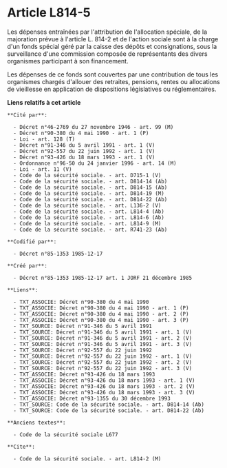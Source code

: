 # Article L814-5

Les dépenses entraînées par l'attribution de l'allocation spéciale, de la majoration prévue à l'article L. 814-2 et de
l'action sociale sont à la charge d'un fonds spécial géré par la caisse des dépôts et consignations, sous la surveillance
d'une commission composée de représentants des divers organismes participant à son financement. 

Les dépenses de ce fonds sont couvertes par une contribution de tous les organismes chargés d'allouer des retraites,
pensions, rentes ou allocations de vieillesse en application de dispositions législatives ou réglementaires.

**Liens relatifs à cet article**

	**Cité par**:

	  - Décret n°46-2769 du 27 novembre 1946 - art. 99 (M)
	  - Décret n°90-380 du 4 mai 1990 - art. 1 (P)
	  - Loi - art. 128 (T)
	  - Décret n°91-346 du 5 avril 1991 - art. 1 (V)
	  - Décret n°92-557 du 22 juin 1992 - art. 1 (V)
	  - Décret n°93-426 du 18 mars 1993 - art. 1 (V)
	  - Ordonnance n°96-50 du 24 janvier 1996 - art. 14 (M)
	  - Loi - art. 11 (V)
	  - Code de la sécurité sociale. - art. D715-1 (V)
	  - Code de la sécurité sociale. - art. D814-14 (Ab)
	  - Code de la sécurité sociale. - art. D814-15 (Ab)
	  - Code de la sécurité sociale. - art. D814-19 (M)
	  - Code de la sécurité sociale. - art. D814-22 (Ab)
	  - Code de la sécurité sociale. - art. L136-2 (V)
	  - Code de la sécurité sociale. - art. L814-4 (Ab)
	  - Code de la sécurité sociale. - art. L814-6 (Ab)
	  - Code de la sécurité sociale. - art. L814-9 (M)
	  - Code de la sécurité sociale. - art. R741-23 (Ab)

	**Codifié par**:

	  - Décret n°85-1353 1985-12-17

	**Créé par**:

	  - Décret n°85-1353 1985-12-17 art. 1 JORF 21 décembre 1985

	**Liens**:

	  - TXT_ASSOCIE: Décret n°90-380 du 4 mai 1990
	  - TXT_ASSOCIE: Décret n°90-380 du 4 mai 1990 - art. 1 (P)
	  - TXT_ASSOCIE: Décret n°90-380 du 4 mai 1990 - art. 2 (P)
	  - TXT_ASSOCIE: Décret n°90-380 du 4 mai 1990 - art. 3 (P)
	  - TXT_SOURCE: Décret n°91-346 du 5 avril 1991
	  - TXT_SOURCE: Décret n°91-346 du 5 avril 1991 - art. 1 (V)
	  - TXT_SOURCE: Décret n°91-346 du 5 avril 1991 - art. 2 (V)
	  - TXT_SOURCE: Décret n°91-346 du 5 avril 1991 - art. 3 (V)
	  - TXT_SOURCE: Décret n°92-557 du 22 juin 1992
	  - TXT_SOURCE: Décret n°92-557 du 22 juin 1992 - art. 1 (V)
	  - TXT_SOURCE: Décret n°92-557 du 22 juin 1992 - art. 2 (V)
	  - TXT_SOURCE: Décret n°92-557 du 22 juin 1992 - art. 3 (V)
	  - TXT_ASSOCIE: Décret n°93-426 du 18 mars 1993
	  - TXT_ASSOCIE: Décret n°93-426 du 18 mars 1993 - art. 1 (V)
	  - TXT_ASSOCIE: Décret n°93-426 du 18 mars 1993 - art. 2 (V)
	  - TXT_ASSOCIE: Décret n°93-426 du 18 mars 1993 - art. 3 (V)
	  - TXT_ASSOCIE: Décret n°93-1355 du 30 décembre 1993
	  - TXT_SOURCE: Code de la sécurité sociale. - art. D814-14 (Ab)
	  - TXT_SOURCE: Code de la sécurité sociale. - art. D814-22 (Ab)

	**Anciens textes**:

	  - Code de la sécurité sociale L677

	**Cite**:

	  - Code de la sécurité sociale. - art. L814-2 (M)
